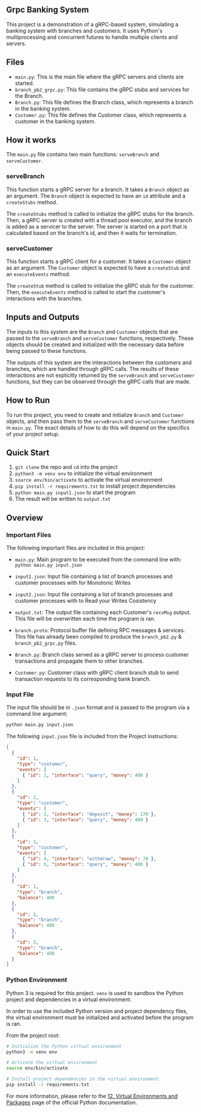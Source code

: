 ## Grpc Banking System 

This project is a demonstration of a gRPC-based system, simulating a banking system with branches and customers. It uses Python's multiprocessing and concurrent futures to handle multiple clients and servers.

## Files

- `main.py`: This is the main file where the gRPC servers and clients are started.
- `branch_pb2_grpc.py`: This file contains the gRPC stubs and services for the Branch.
- `Branch.py`: This file defines the Branch class, which represents a branch in the banking system.
- `Customer.py`: This file defines the Customer class, which represents a customer in the banking system.

## How it works

The `main.py` file contains two main functions: `serveBranch` and `serveCustomer`.

### serveBranch

This function starts a gRPC server for a branch. It takes a `Branch` object as an argument. The `Branch` object is expected to have an `id` attribute and a `createStubs` method.

The `createStubs` method is called to initialize the gRPC stubs for the branch. Then, a gRPC server is created with a thread pool executor, and the branch is added as a servicer to the server. The server is started on a port that is calculated based on the branch's id, and then it waits for termination.

### serveCustomer

This function starts a gRPC client for a customer. It takes a `Customer` object as an argument. The `Customer` object is expected to have a `createStub` and an `executeEvents` method.

The `createStub` method is called to initialize the gRPC stub for the customer. Then, the `executeEvents` method is called to start the customer's interactions with the branches.

## Inputs and Outputs

The inputs to this system are the `Branch` and `Customer` objects that are passed to the `serveBranch` and `serveCustomer` functions, respectively. These objects should be created and initialized with the necessary data before being passed to these functions.

The outputs of this system are the interactions between the customers and branches, which are handled through gRPC calls. The results of these interactions are not explicitly returned by the `serveBranch` and `serveCustomer` functions, but they can be observed through the gRPC calls that are made.

## How to Run

To run this project, you need to create and initialize `Branch` and `Customer` objects, and then pass them to the `serveBranch` and `serveCustomer` functions in `main.py`. The exact details of how to do this will depend on the specifics of your project setup.



## Quick Start

1. `git clone` the repo and `cd` into the project
2. `python3 -m venv env` to initialize the virtual environment
3. `source env/bin/activate` to activate the virtual environment
4. `pip install -r requirements.txt` to install project dependencies
5. `python main.py input1.json` to start the program
6. The result will be written to `output.txt`

## Overview

### Important Files

The following important files are included in this project:

* `main.py`: Main program to be executed from the command line with: `python main.py input.json`

* `input1.json`: Input file containing a list of branch processes and customer processes with for Monotonic Writes

* `input2.json`: Input file containing a list of branch processes and customer processes with to Read your Writes Cosistency

* `output.txt`: The output file containing each Customer's `recvMsg` output. This file will be overwritten each time the program is ran.

* `branch.proto`: Protocol buffer file defining RPC messages & services. This file has already been compiled to produce the `branch_pb2.py` & `branch_pb2_grpc.py` files.

* `Branch.py`: Branch class served as a gRPC server to process customer transactions and propagate them to other branches.

* `Customer.py`: Customer class with gRPC client branch stub to send transaction requests to its corresponding bank branch.

### Input File

The input file should be in `.json` format and is passed to the program via a command line argument:

```sh
python main.py input.json
```

The following `input.json` file is included from the Project instructions:

```json
[
  {
    "id": 1,
    "type": "customer",
    "events": [
      { "id": 1, "interface": "query", "money": 400 }
    ]
  },
  {
    "id": 2,
    "type": "customer",
    "events": [
      { "id": 2, "interface": "deposit", "money": 170 },
      { "id": 3, "interface": "query", "money": 400 }
    ]
  },
  {
    "id": 3,
    "type": "customer",
    "events": [
      { "id": 4, "interface": "withdraw", "money": 70 },
      { "id": 5, "interface": "query", "money": 400 }
    ]
  },
  {
    "id": 1,
    "type": "branch",
    "balance": 400
  },
  {
    "id": 2,
    "type": "branch",
    "balance": 400
  },
  {
    "id": 3,
    "type": "branch",
    "balance": 400
  }
]

```

### Python Environment

Python 3 is required for this project. `venv` is used to sandbox the Python project and dependencies in a virtual environment.

In order to use the included Python version and project dependency files, the virtual environment must be initialized and activated before the program is ran.

From the project root:

```sh
# Initialize the Python virtual environment
python3 -m venv env

# Activate the virtual environment
source env/bin/activate

# Install project dependencies in the virtual environment
pip install -r requirements.txt
```

For more information, please refer to the [12. Virtual Environments and Packages](https://docs.python.org/3/tutorial/venv.html) page of the official Python documentation.

